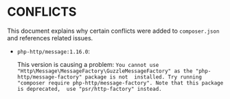 # CONFLICTS

This document explains why certain conflicts were added to `composer.json` and references related issues.

 - `php-http/message:1.16.0`:

   This version is causing a problem:
   `You cannot use "Http\Message\MessageFactory\GuzzleMessageFactory" as the "php-http/message-factory" package is not 
    installed. Try running "composer require php-http/message-factory". Note that this package is deprecated, 
    use "psr/http-factory" instead.`
